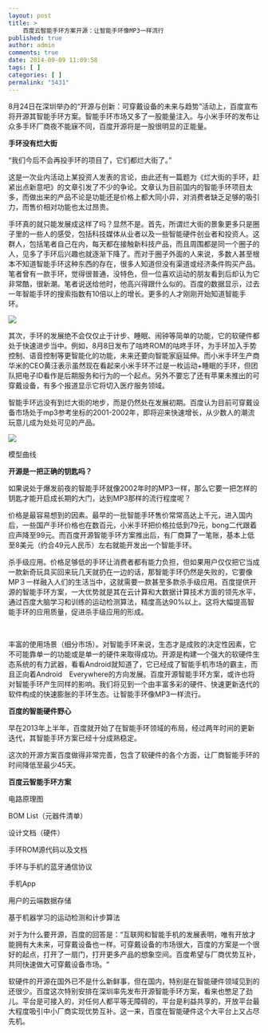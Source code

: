 ```yaml
---
layout: post
title: >
    百度云智能手环方案开源：让智能手环像MP3一样流行
published: true
author: admin
comments: true
date: 2014-09-09 11:09:58
tags: [ ]
categories: [ ]
permalink: "5431"
---
```

8月24日在深圳举办的“开源与创新：可穿戴设备的未来与趋势”活动上，百度宣布将开源其智能手环方案。智能手环市场又多了一股能量注入。与小米手环的发布让众多手环厂商夜不能寐不同，百度开源将是一股很明显的正能量。

**手环没有烂大街**

“我们今后不会再投手环的项目了，它们都烂大街了。”

这是一次业内活动上某投资人发表的言论，由此还有一篇题为《烂大街的手环，赶紧出点新意吧》的文章引发了不少的争论。文章认为目前国内的智能手环项目太多，而做出来的产品不论是功能还是价格上都大同小异，对消费者缺乏足够的吸引力，而售价相对功能也太过昂贵。

手环真的就只能发展成这样了吗？显然不是。首先，所谓烂大街的景象更多只是圈子里的一些人的感受，包括科技媒体从业者以及一些智能硬件创业者和投资人。这群人，包括笔者自己在内，每天都在接触新科技产品，而且周围都是同一个圈子的人，见多了手环后兴趣也就逐渐下降了。而对于圈子外面的人来说，多数人甚至根本不知道智能手环这种东西的存在，很多人知道但没有渠道或经济条件购买产品。笔者曾有一款手环，觉得很普通，没特色，但一位喜欢运动的朋友看到后却认为它非常酷，很新潮。笔者说送给他时，他高兴得跟什么似的。百度的数据显示，过去一年智能手环的搜索指数有10倍以上的增长。更多的人才刚刚开始知道智能手环。

![][1]

其次，手环的发展绝不会仅仅止于计步、睡眠、闹钟等简单的功能，它的软硬件都处于快速进步当中。例如，8月8日发布了咕咚ROM的咕咚手环，为手环加入手势控制、语音控制等更智能化的功能，未来还要向智能家庭延伸。而小米手环生产商华米的CEO黄汪表示虽然现在看起来小米手环不过是一枚运动+睡眠的手环，但团队把电子ID看作是后期服务和行为的一个起点。另外不要忘了还有苹果未推出的可穿戴设备，有多个报道显示它将切入医疗服务领域。

智能手环远没有到烂大街的地步，而是仍然处在发展初期。百度认为目前可穿戴设备市场处于mp3参考坐标的2001-2002年，即将迎来快速增长，从少数人的潮流玩意儿成为处处可见的产品。

![][2]

模型曲线

**开源是一把正确的钥匙吗？**

如果说处于爆发前夜的智能手环就像2002年时的MP3一样，那么它要一把怎样的钥匙才能开启成长期的大门，达到MP3那样的流行程度呢？

价格是最容易想到的因素。最早的一批智能手环售价常常高达上千元，进入国内后，一些国产手环价格也在数百元，小米手环把价格拉低到79元，bong二代跟着应声降至99元。而百度开源智能手环方案推出后，有厂商算了一笔账，基本上低至8美元（约合49元人民币）左右就能开发出一个智能手环。

杀手级应用。价格足够低的手环让消费者都有能力负担，但如果用户仅仅把它当成一款新奇玩具买回来玩几天就扔在一边的话，那智能手环仍然是失败的，它要像MP３一样融入人们的生活当中，这就需要一款甚至多款杀手级应用。百度提供开源的智能手环方案，一大优势就是其在云计算和大数据计算技术方面的领先水平，通过百度大脑学习和训练的运动检测算法，精度高达90%以上。这将大幅提高智能手环的应用质量，促进杀手级应用的形成。

&nbsp;

丰富的使用场景（细分市场）。对智能手环来说，生态才是成败的决定性因素，它不可能靠单一的功能或是单一的硬件来取得成功。开源是构建一个强大的软硬件生态系统的有力武器，看看Android就知道了，它已经成了智能手机市场的霸主，而且正向着Android　Everywhere的方向发展。百度开源智能手环方案，或许也将对智能手环产生同样的影响。我们将见到一个由丰富多彩的硬件、快速更新迭代的软件构成的快速膨胀的手环生态。让智能手环像MP3一样流行。

**百度的智能硬件野心**

早在2013年上半年，百度就开始了在智能手环领域的布局，经过两年时间的更新迭代，其智能手环方案已经十分成熟稳定。

这次的开源方案百度做得非常完善，包含了软硬件的各个方面，让厂商智能手环的时间降低至最少45天。

**百度云智能手环方案**

电路原理图

BOM List（元器件清单）

设计文档（硬件）

手环ROM源代码以及文档

手环与手机的蓝牙通信协议

手机App

用户的云端数据存储

基于机器学习的运动检测和计步算法

对于为什么要开源，百度的回答是：“互联网和智能手机的发展表明，唯有开放才能拥有大未来，可穿戴设备也一样。可穿戴设备的市场很大，百度的方案是一个很好的起点，打开了一扇门，打开更多产品的想象空间。百度希望与厂商优势互补，共同快速做大可穿戴设备市场。“

软硬件的开源在国外已不是什么新鲜事，但在国内，特别是在智能硬件领域见到的还很少。百度这次特别安排在深圳率先发布开源智能手环方案，看来也憋足了劲儿。平台是可接入的，对任何人都平等无障碍的，平台是利益共享的，开放平台最大程度吸引中小厂商实现优势互补。这一来，百度在智能硬件这个大平台上又占尽先机。

 [1]: http://yongz.com/yz/wp-content/uploads/2014/09/e2cbf7fba82577092bcf1f21ab233b5d.png
 [2]: http://yongz.com/yz/wp-content/uploads/2014/09/fb18a95b5bd186c8da4396baf56e5a88.png